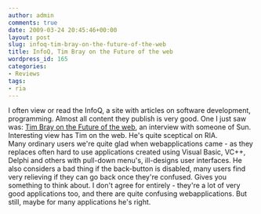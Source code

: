 ```yaml
---
author: admin
comments: true
date: 2009-03-24 20:45:46+00:00
layout: post
slug: infoq-tim-bray-on-the-future-of-the-web
title: InfoQ, Tim Bray on the Future of the web
wordpress_id: 165
categories:
- Reviews
tags:
- ria
---
```


I often view or read the InfoQ, a site with articles on software development, programming. Almost all content they publish is very good. One I just saw was: [Tim Bray on the Future of the web](http://www.infoq.com/interviews/tim-bray-future-of-web), an interview with someone of Sun. Interesting view has Tim on the web. He's quite sceptical on RIA. Many ordinary users we're quite glad when webapplications came - as they replaces often hard to use applications created using Visual Basic, VC++, Delphi and others with pull-down menu's, ill-designs user interfaces. He also considers a bad thing if the back-button is disabled, many users find very relieving if they can go back once they're confused. Gives you something to think about.
I don't agree for entirely - they're a lot of very good applications too, and there are quite confusing webapplications. But still, maybe for many applications he's right.
